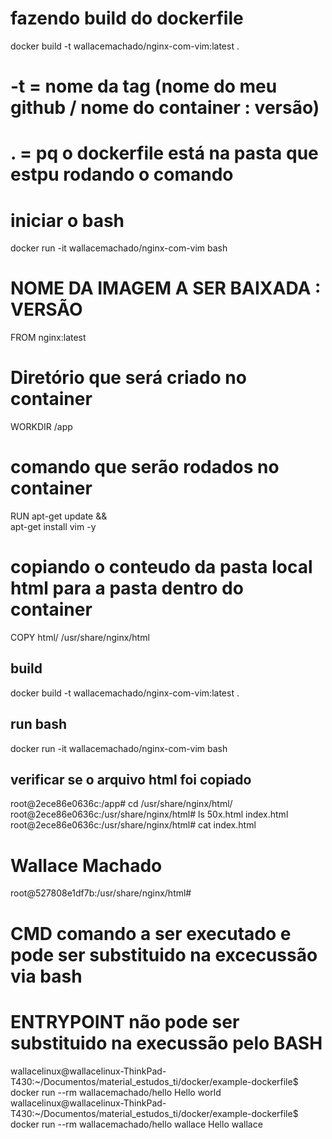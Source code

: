 # fazendo build do dockerfile
docker build -t wallacemachado/nginx-com-vim:latest .

# -t =  nome da tag (nome do meu github / nome do container : versão)
# . = pq o dockerfile está na pasta que estpu rodando o comando

# iniciar o bash
docker run -it wallacemachado/nginx-com-vim bash

# NOME DA IMAGEM A SER BAIXADA : VERSÃO
FROM nginx:latest

# Diretório que será criado no container
WORKDIR /app

# comando que serão rodados no container
RUN apt-get update &&\
    apt-get install vim -y

# copiando o conteudo da pasta local html para a pasta dentro do container
COPY html/ /usr/share/nginx/html

## build
docker build -t wallacemachado/nginx-com-vim:latest .
## run bash
docker run -it wallacemachado/nginx-com-vim bash
## verificar se o arquivo html foi copiado
root@2ece86e0636c:/app# cd /usr/share/nginx/html/
root@2ece86e0636c:/usr/share/nginx/html# ls
50x.html  index.html
root@2ece86e0636c:/usr/share/nginx/html# cat index.html
<h1>Wallace Machado</h1>root@527808e1df7b:/usr/share/nginx/html#

# CMD comando a ser executado e pode ser substituido na excecussão via bash

# ENTRYPOINT não pode ser substituido na execussão pelo BASH


wallacelinux@wallacelinux-ThinkPad-T430:~/Documentos/material_estudos_ti/docker/example-dockerfile$ docker run --rm wallacemachado/hello 
Hello  world
wallacelinux@wallacelinux-ThinkPad-T430:~/Documentos/material_estudos_ti/docker/example-dockerfile$ docker run --rm wallacemachado/hello wallace
Hello  wallace
